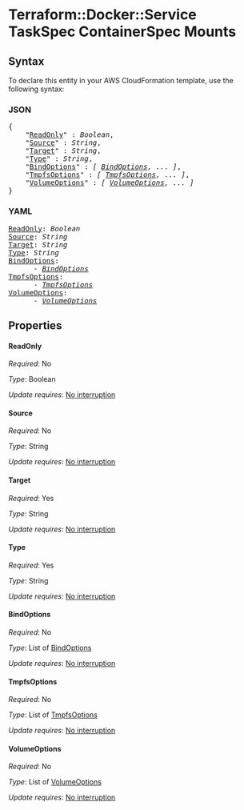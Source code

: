 # Terraform::Docker::Service TaskSpec ContainerSpec Mounts

## Syntax

To declare this entity in your AWS CloudFormation template, use the following syntax:

### JSON

<pre>
{
    "<a href="#readonly" title="ReadOnly">ReadOnly</a>" : <i>Boolean</i>,
    "<a href="#source" title="Source">Source</a>" : <i>String</i>,
    "<a href="#target" title="Target">Target</a>" : <i>String</i>,
    "<a href="#type" title="Type">Type</a>" : <i>String</i>,
    "<a href="#bindoptions" title="BindOptions">BindOptions</a>" : <i>[ <a href="taskspec-containerspec-mounts-bindoptions.md">BindOptions</a>, ... ]</i>,
    "<a href="#tmpfsoptions" title="TmpfsOptions">TmpfsOptions</a>" : <i>[ <a href="taskspec-containerspec-mounts-tmpfsoptions.md">TmpfsOptions</a>, ... ]</i>,
    "<a href="#volumeoptions" title="VolumeOptions">VolumeOptions</a>" : <i>[ <a href="taskspec-containerspec-mounts-volumeoptions.md">VolumeOptions</a>, ... ]</i>
}
</pre>

### YAML

<pre>
<a href="#readonly" title="ReadOnly">ReadOnly</a>: <i>Boolean</i>
<a href="#source" title="Source">Source</a>: <i>String</i>
<a href="#target" title="Target">Target</a>: <i>String</i>
<a href="#type" title="Type">Type</a>: <i>String</i>
<a href="#bindoptions" title="BindOptions">BindOptions</a>: <i>
      - <a href="taskspec-containerspec-mounts-bindoptions.md">BindOptions</a></i>
<a href="#tmpfsoptions" title="TmpfsOptions">TmpfsOptions</a>: <i>
      - <a href="taskspec-containerspec-mounts-tmpfsoptions.md">TmpfsOptions</a></i>
<a href="#volumeoptions" title="VolumeOptions">VolumeOptions</a>: <i>
      - <a href="taskspec-containerspec-mounts-volumeoptions.md">VolumeOptions</a></i>
</pre>

## Properties

#### ReadOnly

_Required_: No

_Type_: Boolean

_Update requires_: [No interruption](https://docs.aws.amazon.com/AWSCloudFormation/latest/UserGuide/using-cfn-updating-stacks-update-behaviors.html#update-no-interrupt)

#### Source

_Required_: No

_Type_: String

_Update requires_: [No interruption](https://docs.aws.amazon.com/AWSCloudFormation/latest/UserGuide/using-cfn-updating-stacks-update-behaviors.html#update-no-interrupt)

#### Target

_Required_: Yes

_Type_: String

_Update requires_: [No interruption](https://docs.aws.amazon.com/AWSCloudFormation/latest/UserGuide/using-cfn-updating-stacks-update-behaviors.html#update-no-interrupt)

#### Type

_Required_: Yes

_Type_: String

_Update requires_: [No interruption](https://docs.aws.amazon.com/AWSCloudFormation/latest/UserGuide/using-cfn-updating-stacks-update-behaviors.html#update-no-interrupt)

#### BindOptions

_Required_: No

_Type_: List of <a href="taskspec-containerspec-mounts-bindoptions.md">BindOptions</a>

_Update requires_: [No interruption](https://docs.aws.amazon.com/AWSCloudFormation/latest/UserGuide/using-cfn-updating-stacks-update-behaviors.html#update-no-interrupt)

#### TmpfsOptions

_Required_: No

_Type_: List of <a href="taskspec-containerspec-mounts-tmpfsoptions.md">TmpfsOptions</a>

_Update requires_: [No interruption](https://docs.aws.amazon.com/AWSCloudFormation/latest/UserGuide/using-cfn-updating-stacks-update-behaviors.html#update-no-interrupt)

#### VolumeOptions

_Required_: No

_Type_: List of <a href="taskspec-containerspec-mounts-volumeoptions.md">VolumeOptions</a>

_Update requires_: [No interruption](https://docs.aws.amazon.com/AWSCloudFormation/latest/UserGuide/using-cfn-updating-stacks-update-behaviors.html#update-no-interrupt)

